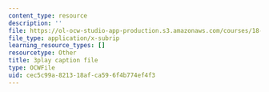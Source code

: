 ```yaml
---
content_type: resource
description: ''
file: https://ol-ocw-studio-app-production.s3.amazonaws.com/courses/18-02-multivariable-calculus-fall-2007/cec5c99a821318afca596f4b774ef4f3_phk05iSMezA.srt
file_type: application/x-subrip
learning_resource_types: []
resourcetype: Other
title: 3play caption file
type: OCWFile
uid: cec5c99a-8213-18af-ca59-6f4b774ef4f3
---
```

